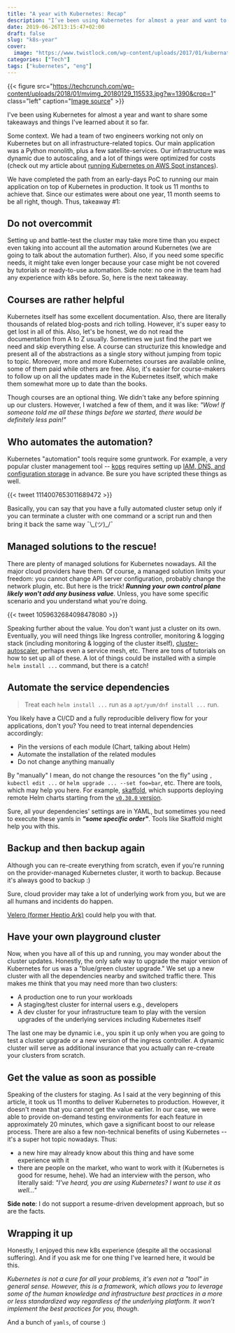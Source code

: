 ```yaml
---
title: "A year with Kubernetes: Recap"
description: "I’ve been using Kubernetes for almost a year and want to share some takeaways and things I’ve learned about it so far"
date: 2019-06-26T13:15:47+02:00
draft: false
slug: "k8s-year"
cover:
  image: "https://www.twistlock.com/wp-content/uploads/2017/01/kubernates-logo.jpg"
categories: ["Tech"]
tags: ["kubernetes", "eng"]
---
```


{{< figure src="https://techcrunch.com/wp-content/uploads/2018/01/mvimg_20180129_115533.jpg?w=1390&crop=1" class="left" caption="[Image source](https://techcrunch.com/2018/01/30/heptio-launches-its-kubernetes-un-distribution/)" >}}

I've been using Kubernetes for almost a year and want to share some takeaways and things I've learned about it so far.

Some context. We had a team of two engineers working not only on Kubernetes but on all infrastructure-related topics. Our main application was a Python monolith, plus a few satellite-services. Our infrastructure was dynamic due to autoscaling, and a lot of things were optimized for costs (check out my article about [running Kubernetes on AWS Spot instances](https://medium.com/preply-engineering/why-and-how-do-we-run-kubernetes-on-the-spot-instances-c88d32fb9df3)).

We have completed the path from an early-days PoC to running our main application on top of Kubernetes in production. It took us 11 months to achieve that. Since our estimates were about one year, 11 month seems to be all right, though. Thus, takeaway #1:

Do not overcommit
----
Setting up and battle-test the cluster may take more time than you expect even taking into account all the automation around Kubernetes (we are going to talk about the automation further). Also, if you need some specific needs, it might take even longer because your case might be not covered by tutorials or ready-to-use automation. Side note: no one in the team had any experience with k8s before. So, here is the next takeaway.

Courses are rather helpful
----
Kubernetes itself has some excellent documentation. Also, there are literally thousands of related blog-posts and rich tolling. However, it's super easy to get lost in all of this. Also, let's be honest, we do not read the documentation from A to Z usually. Sometimes we just find the part we need and skip everything else. A course can structurize this knowledge and present all of the abstractions as a single story without jumping from topic to topic. Moreover, more and more Kubernetes courses are available online, some of them paid while others are free. Also, it's easier for course-makers to follow up on all the updates made in the Kubernetes itself, which make them somewhat more up to date than the books.

Though courses are an optional thing. We didn't take any before spinning up our clusters. However, I watched a few of them, and it was like: *"Wow! If someone told me all these things before we started, there would be definitely less pain!"*

Who automates the automation?
----
Kubernetes "automation" tools require some gruntwork. For example, a very popular cluster management tool -- [kops](https://github.com/kubernetes/kops) requires setting up [IAM, DNS, and configuration storage](https://github.com/kubernetes/kops/blob/master/docs/aws.md) in advance. Be sure you have scripted these things as well.

{{< tweet 1114007653011689472 >}}

Basically, you can say that you have a fully automated cluster setup only if you can terminate a cluster with one command or a script run and then bring it back the same way ¯\\\_(ツ)\_/¯

Managed solutions to the rescue!
----
There are plenty of managed solutions for Kubernetes nowadays. All the major cloud providers have them. Of course, a managed solution limits your freedom: you cannot change API server configuration, probably change the network plugin, etc. But here is the trick! _**Running your own control plane likely won't add any business value**_. Unless, you have some specific scenario and you understand what you're doing.

{{< tweet 1059632684098478080 >}}

Speaking further about the value. You don't want just a cluster on its own. Eventually, you will need things like Ingress controller, monitoring & logging stack (including monitoring & logging of the cluster itself), [cluster-autoscaler](https://github.com/kubernetes/autoscaler/tree/master/cluster-autoscaler), perhaps even a service mesh, etc. There are tons of tutorials on how to set up all of these. A lot of things could be installed with a simple `helm install ...` command, but there is a catch!

Automate the service dependencies
----
> Treat each `helm install ...` run as a  `apt/yum/dnf install ...` run.

You likely have a CI/CD and a fully reproducible delivery flow for your applications, don't you? You need to treat internal dependencies accordingly:

* Pin the versions of each module (Chart, talking about Helm)
* Automate the installation of the related modules
* Do not change anything manually

By "manually" I mean, do not change the resources "on the fly" using `, kubectl edit ...` or `helm upgrade ... --set foo=bar`, etc. There are tools, which may help you here. For example, [skaffold](https://skaffold.dev/), which supports deploying remote Helm charts starting from the [`v0.30.0` version](https://github.com/GoogleContainerTools/skaffold/blob/master/CHANGELOG.md#v0300-release---05232019).

Sure, all your dependencies' settings are in YAML, but sometimes you need to execute these yamls in _**"some specific order"**_. Tools like Skaffold might help you with this.

Backup and then backup again
----
Although you can re-create everything from scratch, even if you're running on the provider-managed Kubernetes cluster, it worth to backup. Because it's always good to backup :)

Sure, cloud provider may take a lot of underlying work from you, but we are all humans and incidents do happen.

[Velero (former Heptio Ark)](https://github.com/heptio/velero) could help you with that.

Have your own playground cluster
----
Now, when you have all of this up and running, you may wonder about the cluster updates. Honestly, the only safe way to upgrade the major version of Kubernetes for us was a "blue/green cluster upgrade." We set up a new cluster with all the dependencies nearby and switched traffic there. This makes me think that you may need more than two clusters:

* A production one to run your workloads
* A staging/test cluster for internal users e.g., developers
* A dev cluster for your infrastructure team to play with the version upgrades of the underlying services including Kubernetes itself

The last one may be dynamic i.e., you spin it up only when you are going to test a cluster upgrade or a new version of the ingress controller. A dynamic cluster will serve as additional insurance that you actually can re-create your clusters from scratch.

Get the value as soon as possible
----
Speaking of the clusters for staging. As I said at the very beginning of this article, it took us 11 months to deliver Kubernetes to production. However, it doesn't mean that you cannot get the value earlier. In our case, we were able to provide on-demand testing environments for each feature in approximately 20 minutes, which gave a significant boost to our release process. There are also a few non-technical benefits of using Kubernetes -- it's a super hot topic nowadays. Thus:

* a new hire may already know about this thing and have some experience with it
* there are people on the market, who want to work with it (Kubernetes is good for resume, hehe). We had an interview with the person, who literally said: *"I've heard, you are using Kubernetes? I want to use it as well..."*

**Side note**: I do not support a resume-driven development approach, but so are the facts.

Wrapping it up
----

Honestly, I enjoyed this new k8s experience (despite all the occasional suffering). And if you ask me for one thing I've learned here, it would be this.

_Kubernetes is not a cure for all your problems, it's even not a "tool" in general sense. However, this is a framework, which allows you to leverage some of the human knowledge and infrastructure best practices in a more or less standardized way regardless of the underlying platform. It won't implement the best practices for you, though_.

And a bunch of `yamls`, of course :)
